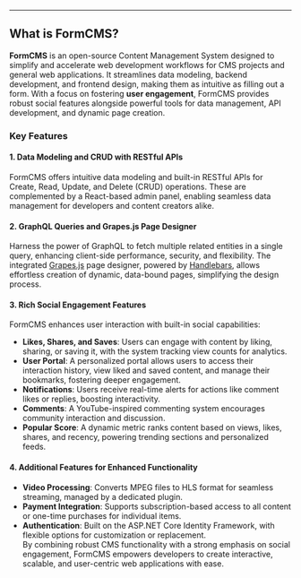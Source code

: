 


---
## What is FormCMS?

**FormCMS** is an open-source Content Management System designed to simplify and accelerate web development workflows for CMS projects and general web applications. It streamlines data modeling, backend development, and frontend design, making them as intuitive as filling out a form. With a focus on fostering **user engagement**, FormCMS provides robust social features alongside powerful tools for data management, API development, and dynamic page creation.

### Key Features

#### 1. **Data Modeling and CRUD with RESTful APIs**  
   FormCMS offers intuitive data modeling and built-in RESTful APIs for Create, Read, Update, and Delete (CRUD) operations. These are complemented by a React-based admin panel, enabling seamless data management for developers and content creators alike.
#### 2. **GraphQL Queries and Grapes.js Page Designer**  
   Harness the power of GraphQL to fetch multiple related entities in a single query, enhancing client-side performance, security, and flexibility. The integrated [Grapes.js](https://grapesjs.com/) page designer, powered by [Handlebars](https://handlebarsjs.com/), allows effortless creation of dynamic, data-bound pages, simplifying the design process.
#### 3. **Rich Social Engagement Features**  
   FormCMS enhances user interaction with built-in social capabilities:  
   - **Likes, Shares, and Saves**: Users can engage with content by liking, sharing, or saving it, with the system tracking view counts for analytics.  
   - **User Portal**: A personalized portal allows users to access their interaction history, view liked and saved content, and manage their bookmarks, fostering deeper engagement.  
   - **Notifications**: Users receive real-time alerts for actions like comment likes or replies, boosting interactivity.  
   - **Comments**: A YouTube-inspired commenting system encourages community interaction and discussion.  
   - **Popular Score**: A dynamic metric ranks content based on views, likes, shares, and recency, powering trending sections and personalized feeds.  
#### 4. **Additional Features for Enhanced Functionality**  
   - **Video Processing**: Converts MPEG files to HLS format for seamless streaming, managed by a dedicated plugin.  
   - **Payment Integration**: Supports subscription-based access to all content or one-time purchases for individual items.  
   - **Authentication**: Built on the ASP.NET Core Identity Framework, with flexible options for customization or replacement.  
By combining robust CMS functionality with a strong emphasis on social engagement, FormCMS empowers developers to create interactive, scalable, and user-centric web applications with ease.  